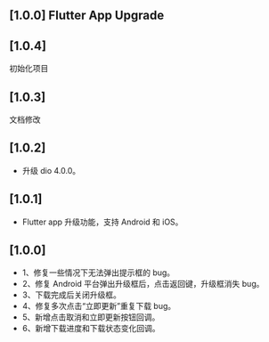 ## [1.0.0] Flutter App Upgrade

## [1.0.4]

初始化项目

## [1.0.3]

文档修改

## [1.0.2]

- 升级 dio 4.0.0。

## [1.0.1]

- Flutter app 升级功能，支持 Android 和 iOS。

## [1.0.0]

- 1、修复一些情况下无法弹出提示框的 bug。
- 2、修复 Android 平台弹出升级框后，点击返回键，升级框消失 bug。
- 3、下载完成后关闭升级框。
- 4、修复多次点击“立即更新”重复下载 bug。
- 5、新增点击取消和立即更新按钮回调。
- 6、新增下载进度和下载状态变化回调。
